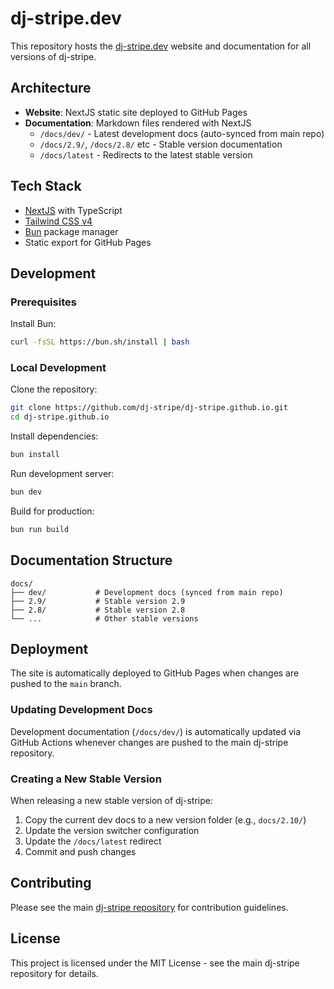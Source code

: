 # dj-stripe.dev

This repository hosts the [dj-stripe.dev](https://dj-stripe.dev/) website and documentation for all versions of dj-stripe.

## Architecture

- **Website**: NextJS static site deployed to GitHub Pages
- **Documentation**: Markdown files rendered with NextJS
    - `/docs/dev/` - Latest development docs (auto-synced from main repo)
    - `/docs/2.9/`, `/docs/2.8/` etc - Stable version documentation
    - `/docs/latest` - Redirects to the latest stable version

## Tech Stack

- [NextJS](https://nextjs.org/) with TypeScript
- [Tailwind CSS v4](https://tailwindcss.com/)
- [Bun](https://bun.sh/) package manager
- Static export for GitHub Pages

## Development

### Prerequisites

Install Bun:

```bash
curl -fsSL https://bun.sh/install | bash
```

### Local Development

Clone the repository:

```bash
git clone https://github.com/dj-stripe/dj-stripe.github.io.git
cd dj-stripe.github.io
```

Install dependencies:

```bash
bun install
```

Run development server:

```bash
bun dev
```

Build for production:

```bash
bun run build
```

## Documentation Structure

```
docs/
├── dev/           # Development docs (synced from main repo)
├── 2.9/           # Stable version 2.9
├── 2.8/           # Stable version 2.8
└── ...            # Other stable versions
```

## Deployment

The site is automatically deployed to GitHub Pages when changes are pushed to the `main` branch.

### Updating Development Docs

Development documentation (`/docs/dev/`) is automatically updated via GitHub Actions whenever changes are pushed to the main dj-stripe repository.

### Creating a New Stable Version

When releasing a new stable version of dj-stripe:

1. Copy the current dev docs to a new version folder (e.g., `docs/2.10/`)
2. Update the version switcher configuration
3. Update the `/docs/latest` redirect
4. Commit and push changes

## Contributing

Please see the main [dj-stripe repository](https://github.com/dj-stripe/dj-stripe) for contribution guidelines.

## License

This project is licensed under the MIT License - see the main dj-stripe repository for details.
